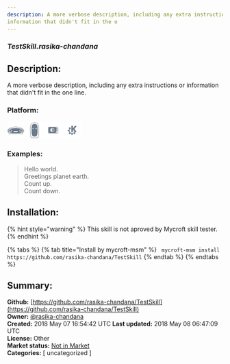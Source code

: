 ```yaml
---
description: A more verbose description, including any extra instructions or
information that didn't fit in the o
---
```


### _TestSkill.rasika-chandana_  
## Description:  
A more verbose description, including any extra instructions or
information that didn't fit in the one line.  
  
### Platform:  
 ![Mark I](../.gitbook/assets/mark-1-icon.png)  ![Mark II](../.gitbook/assets/mark-2-icon.png)  ![Picroft](../.gitbook/assets/picroft-icon.png)  ![plasmoid](../.gitbook/assets/kde.png)   
### Examples:  
> Hello world.  
> Greetings planet earth.  
> Count up.  
> Count down.  
  
## Installation:  
{% hint style="warning" %}
This skill is not aproved by Mycroft skill tester.
{% endhint %}
    
{% tabs %}
{% tab title="Install by mycroft-msm" %}
``` mycroft-msm install https://github.com/rasika-chandana/TestSkill```
{% endtab %}
  {% endtabs %}
    
## Summary:  
**Github:** [https://github.com/rasika-chandana/TestSkill](https://github.com/rasika-chandana/TestSkill)  
**Owner:** [@rasika-chandana](https://github.com/rasika-chandana)  
**Created:** 2018 May 07 16:54:42 UTC  **Last updated:** 2018 May 08 06:47:09 UTC  
**License:** Other  
**Market status:** [Not in Market](https://market.mycroft.ai/skill/)  
**Categories:** [ uncategorized ]   
